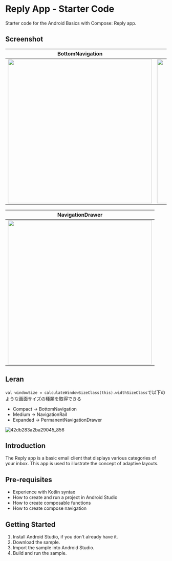 Reply App - Starter Code
=================================
Starter code for the Android Basics with Compose: Reply app.

Screenshot
----------
|BottomNavigation|NavigationRail|
|---|---|
|<img src="https://github.com/user-attachments/assets/f79b2f32-7d04-4ee0-8069-369502783b20" height="450">|<img src="https://github.com/user-attachments/assets/ad3f3394-d9df-4dc0-b0c8-dae36fc58bea" height="450">|

|NavigationDrawer|
|---|
|<img src="https://github.com/user-attachments/assets/358267ec-8fc3-4b98-8297-8076b1042f28" height="450">|

Leran
-----
`val windowSize = calculateWindowSizeClass(this).widthSizeClass`で以下のような画面サイズの種類を取得できる
- Compact -> BottomNavigation
- Medium -> NavigationRail
- Expanded -> PermanentNavigationDrawer

![42db283a2ba29045_856](https://github.com/user-attachments/assets/8c6af54d-15c2-4002-a37a-5cd2096a3046)


Introduction
------------
The Reply app is a basic email client that displays various categories of your
inbox. This app is used to illustrate the concept of adaptive layouts.

Pre-requisites
--------------

* Experience with Kotlin syntax
* How to create and run a project in Android Studio
* How to create composable functions
* How to create compose navigation

Getting Started
---------------

1. Install Android Studio, if you don't already have it.
2. Download the sample.
3. Import the sample into Android Studio.
4. Build and run the sample.
